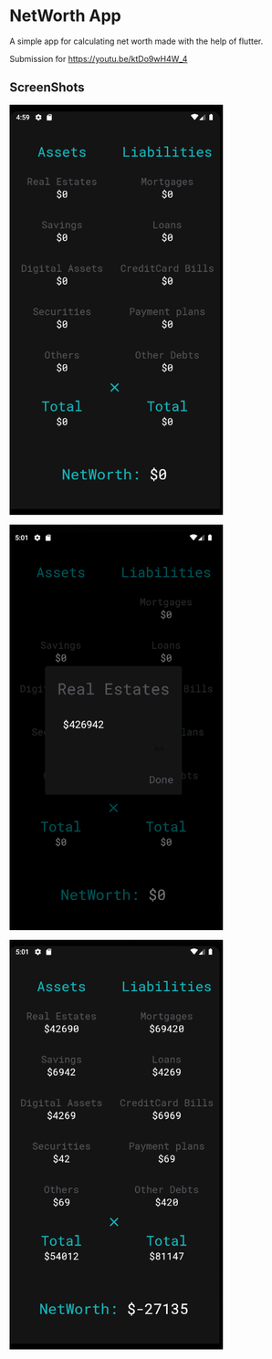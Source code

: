 # NetWorth App

A simple app for calculating net worth made with the help of flutter.

Submission for https://youtu.be/ktDo9wH4W_4

## ScreenShots

![ScreenShot_1](/assets/Screenshot_1.png)

![ScreenShot_2](/assets/Screenshot_2.png)

![ScreenShot_3](/assets/Screenshot_3.png)
